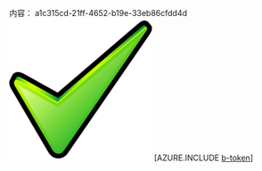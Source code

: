 内容： a1c315cd-21ff-4652-b19e-33eb86cfdd4d![图像](bd33cf4b-5bed-4e62-86eb-6f9140d7e951.png)
[AZURE.INCLUDE [b-token](73679e83-42c7-4a70-a69d-3b8721073217.md)]
